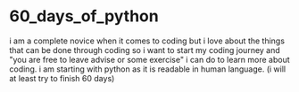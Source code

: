 # 60_days_of_python
i am a complete novice when it comes to coding but i love about the things that can be done through coding so i want to start my coding journey and "you are free to leave advise or some exercise" i can do to learn more about coding. i am starting with python as it is readable in human language. (i will at least try to finish 60 days)
